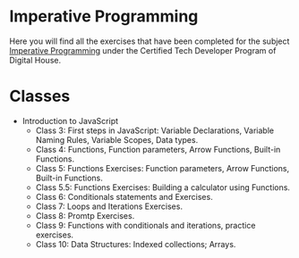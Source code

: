# Imperative Programming
Here you will find all the exercises that have been completed for the subject [Imperative Programming]( ) under the Certified Tech Developer Program of Digital House.

# Classes
- Introduction to JavaScript 
  - Class 3: First steps in JavaScript: Variable Declarations, Variable Naming Rules, Variable Scopes, Data types. 
  - Class 4: Functions, Function parameters, Arrow Functions, Built-in Functions.
  - Class 5: Functions Exercises: Function parameters, Arrow Functions, Built-in Functions.
  - Class 5.5: Functions Exercises: Building a calculator using Functions.
  - Class 6: Conditionals statements and Exercises.
  - Class 7: Loops and Iterations Exercises. 
  - Class 8: Promtp Exercises. 
  - Class 9: Functions with conditionals and iterations, practice exercises.
  - Class 10: Data Structures: Indexed collections; Arrays. 


  
